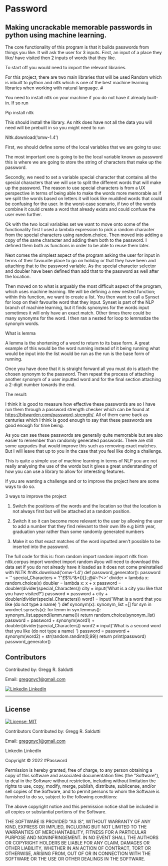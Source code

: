 # Password

## Making uncrackable memorable passwords in python using machine learning.

The core functionality of this program is that it builds passwords from things you like. It will ask the user for 3 inputs. First, an input of a place they like/ have visited then 2 inputs of words that they like.

To start off you would need to import the relevant libraries.

For this project, there are two main libraries that will be used
Random which is inbuilt to python and nltk which is one of the best machine learning libraries when working with natural language. #

You need to install nltk on your machine if you do not have it already built-in. If so run

Pip install nltk

This should install the library. As nltk does have not all the data you will need will be prebuilt in so you might need to run

Nltk.download(‘omw-1.4’)

First, we should define some of the local variables that we are going to use:

The most important one is going to be the local variable known as password this is where we are going to store the string of characters that make up the password.

Secondly, we need to set a variable special character that contains all the special characters that we will use to split the different words that will make up the password. The reason to use special characters is from a UX perspective in terms of being able to make the words more memorable as if we split the words based on letters it will look like muddled words that could be confusing for the user. In the worst-case scenario, if two of the words combine it could create a word that already exists and could confuse the user even further.

Ok with the two local variables set we want to move onto some of the functionality first I used a lambda expression to pick a random character from the special characters using random.choice. Then moved into adding a copy of the same character and adding them both to the password. I defined them both as functions in order to be able to reuse them later.

Next comes the simplest aspect of the program asking the user for input in terms of their favourite place to go on holiday or that they have been and attaching that to the password variable. As the special character selector and doubler have been defined than add that to the password as well after the location.

Then moved on to what is arguably the most difficult aspect of the program, which uses machine learning. We will be defining a new nested function; within this function, we want to create a list. You then want to call a Synset for loop on their favourite word that they input. Synset is part of the NLP branch of machine learning, but it finds synonyms for the words input sometimes it will only have an exact match. Other times there could be many synonyms for the word. I then ran a nested for loop to lemmatize the synonym words.

What is lemma

A lemma is the shortening of a word to return to its base form. A great example of this would be the word running instead of it being running what would be input into the list would be run as the run is the base form of running.

Once you have done that it is straight forward all you must do is attach the chosen synonym to the password. Then repeat the process of attaching another synonym of a user inputted word and for the final section attaching a 2-digit number towards the end.

The result:

I think it is good to measure how effective these passwords are so I have run them through a password strength checker which can be found at https://bitwarden.com/password-strength/. All of them came back as centuries which I think is good enough to say that these passwords are good enough for time being.

As you can see these passwords are generally quite memorable but are also easier to remember than randomly generated passwords. There are still some upgrades that would improve this such as removing exact matches. But I will leave that up to you in the case that you feel like doing a challenge.

This is quite a simple use of machine learning in terms of NLP you are not really analysing the use of the words but it gives a great understanding of how you can use a library to allow for interesting features.

If you are wanting a challenge and or to improve the project here are some ways to do so.

3 ways to improve the project

1. Switch the positions of the words and the location so that the location is not always first but will be attached at a random position.

2. Switch it so it can become more relevant to the user by allowing the user to add a number that they find relevant to their own life e.g birth year, graduation year rather than some randomly generated numbers

3. Make it so that exact matches of the word inputted aren’t possible to be inserted into the password.

The full code for this is:
from random import random
import nltk
from nltk.corpus import wordnet
import random
#you will need to download this data set if you do not already have it loaded as it does not come preinstalled with NLTK
#nltk.download('omw-1.4')
def password_generator():
password = ''
special_Characters  = '!"£$%^&*()[]:;@#~?<>'
divider = lambda x: random.choice(x)
doubler = lambda x: x + x
password = doubler(divider(special_Characters))
city = input('What is a city you like that you have visited?')
password = password + city + doubler(divider(special_Characters))
word1 = input('What is a word that you like (do not type a name) ')
def synonym(x):
synonym_list =[]
for syn in wordnet.synsets(x):
for lemm in syn.lemmas():
synonym_list.append(lemm.name())
return random.choice(synonym_list)
password = password + synonym(word1) + doubler(divider(special_Characters))
word2 = input('What is a second word that you like (do not type a name) ')
password = password + synonym(word2) + str(random.randint(0,99))
return print(password)
password_generator()



## Contributors

Contributed by: Gregg R. Saldutti

Email: greggnyc1@gmail.com

[![Linkedin](https://i.stack.imgur.com/gVE0j.png) LinkedIn](https://www.linkedin.com/in/greggsaldutti-1701501)


---

## License
[![License: MIT](https://img.shields.io/badge/License-MIT-yellow.svg)](https://opensource.org/licenses/MIT)


Contributors
Contributed by: Gregg R. Saldutti

Email: greggnyc1@gmail.com

Linkedin LinkedIn



Copyright © 2022 #Password


Permission is hereby granted, free of charge, to any person obtaining a copy of this software and associated documentation files (the "Software"), to deal in the Software without restriction, including without limitation the rights to use, copy, modify, merge, publish, distribute, sublicense, and/or sell copies of the Software, and to permit persons to whom the Software is furnished to do so, subject to the following conditions:

The above copyright notice and this permission notice shall be included in all copies or substantial portions of the Software.

THE SOFTWARE IS PROVIDED "AS IS", WITHOUT WARRANTY OF ANY KIND, EXPRESS OR IMPLIED, INCLUDING BUT NOT LIMITED TO THE WARRANTIES OF MERCHANTABILITY, FITNESS FOR A PARTICULAR PURPOSE AND NONINFRINGEMENT. IN NO EVENT SHALL THE AUTHORS OR COPYRIGHT HOLDERS BE LIABLE FOR ANY CLAIM, DAMAGES OR OTHER LIABILITY, WHETHER IN AN ACTION OF CONTRACT, TORT OR OTHERWISE, ARISING FROM, OUT OF OR IN CONNECTION WITH THE SOFTWARE OR THE USE OR OTHER DEALINGS IN THE SOFTWARE.
